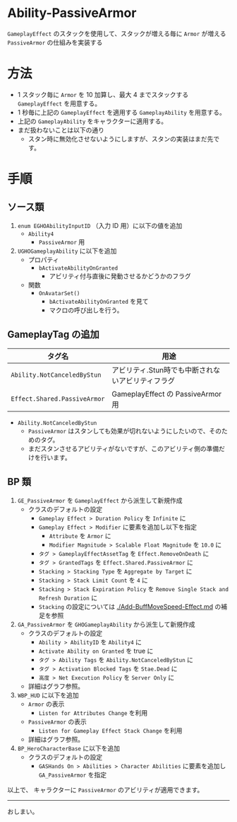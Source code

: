 # Ability-PassiveArmor
`GameplayEffect` のスタックを使用して、スタックが増える毎に `Armor` が増える `PassiveArmor` の仕組みを実装する

# 方法
* 1 スタック毎に `Armor` を 10 加算し、最大 4 までスタックする `GameplayEffect` を用意する。
* 1 秒毎に上記の `GameplayEffect` を適用する `GameplayAbility` を用意する。
* 上記の `GameplayAbility` をキャラクターに適用する。
* まだ扱わないことは以下の通り
	* スタン時に無効化させないようにしますが、スタンの実装はまだ先です。


# 手順

## ソース類

1. `enum EGHOAbilityInputID` （入力 ID 用）に以下の値を追加
	* `Ability4`
		* `PassiveArmor` 用
1. `UGHOGameplayAbility` に以下を追加
	* プロパティ
		* `bActivateAbilityOnGranted`
			* アビリティ付与直後に発動させるかどうかのフラグ
	* 関数
		* `OnAvatarSet()`
			* `bActivateAbilityOnGranted` を見て
			* マクロの呼び出しを行う。


## GameplayTag の追加

| タグ名                        | 用途                                                                |
|-------------------------------|---------------------------------------------------------------------|
| `Ability.NotCanceledByStun`   | アビリティ.Stun時でも中断されないアビリティフラグ                   |
| `Effect.Shared.PassiveArmor`  | GameplayEffect の PassiveArmor 用                                   |

* `Ability.NotCanceledByStun`
	* `PassiveArmor` はスタンしても効果が切れないようにしたいので、そのためのタグ。
	* まだスタンさせるアビリティがないですが、このアビリティ側の準備だけを行います。

## BP 類

1. `GE_PassiveArmor` を `GameplayEffect` から派生して新規作成
	* クラスのデフォルトの設定
		* `Gameplay Effect > Duration Policy` を `Infinite` に
		* `Gameplay Effect > Modifier` に要素を追加し以下を指定
			* `Attribute` を `Armor` に
			* `Modifier Magnitude > Scalable Float Magnitude` を `10.0` に
		* `タグ > GameplayEffectAssetTag` を `Effect.RemoveOnDeath` に
		* `タグ > GrantedTags` を `Effect.Shared.PassiveArmor` に
		* `Stacking > Stacking Type` を `Aggregate by Target` に
		* `Stacking > Stack Limit Count` を `4` に
		* `Stacking > Stack Expiration Policy` を `Remove Single Stack and Refresh Duration` に
		* `Stacking` の設定については [./Add-BuffMoveSpeed-Effect.md](./Add-BuffMoveSpeed-Effect.md) の補足を参照
1. `GA_PassiveArmor` を `GHOGameplayAbility` から派生して新規作成
	* クラスのデフォルトの設定
		* `Ability > AbilityID` を `Ability4` に
		* `Activate Ability on Granted` を true に
		* `タグ > Ability Tags` を `Ability.NotCanceledByStun` に
		* `タグ > Activation Blocked Tags` を `Stae.Dead` に
		* `高度 > Net Execution Policy` を `Server Only` に
	* 詳細はグラフ参照。
1. `WBP_HUD` に以下を追加
	* `Armor` の表示
		* `Listen for Attributes Change` を利用
	* `PassiveArmor` の表示
		* `Listen for Gameplay Effect Stack Change` を利用
	* 詳細はグラフ参照。
1. `BP_HeroCharacterBase` に以下を追加
	* クラスのデフォルトの設定
		* `GASHands On > Abilities > Character Abilities` に要素を追加し `GA_PassiveArmor` を指定


以上で、 キャラクターに `PassiveArmor` のアビリティが適用できます。

-----
おしまい。
